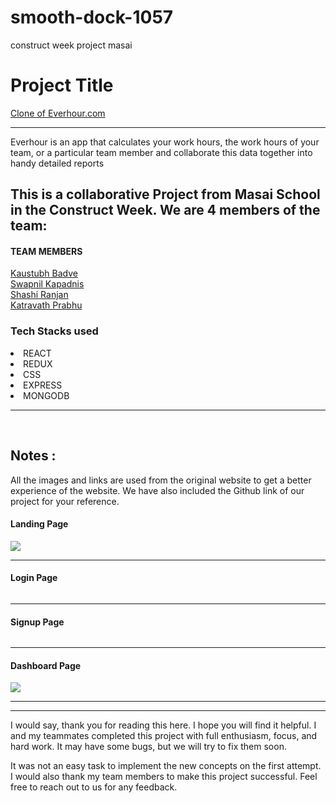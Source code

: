 # smooth-dock-1057
construct week project masai
<h1>Project Title</h1> 
<a href="https://elegant-centaur-093589.netlify.app/">Clone of Everhour.com</a>
<hr>
<p> Everhour is an app that calculates your work hours, the work hours of your team, or a particular team member and collaborate  this data together into handy detailed reports</p>
<h2>This is a collaborative Project from Masai School in the Construct Week. We are 4 members of the team:</h2>
<h4>TEAM MEMBERS</h4>

<a href="https://github.com/KaustubhBadve">Kaustubh Badve</a>
<br>
<a href="https://github.com/Swapnilk98">Swapnil Kapadnis</a>
<br>
<a href="https://github.com/Sranjan4321">Shashi Ranjan</a>
<br>
<a href="https://github.com/prabhuRV">Katravath Prabhu</a>
<br>

<h3>Tech Stacks used </h3>

<li>REACT</li>
<li>REDUX </li>

<li>CSS</li>

<li>EXPRESS</li>

<li>MONGODB</li>



<hr><br>


## Notes :
All the images and links are used from the original website to get a better experience of the website. We have also included the Github link of our project for your reference.



<h4>Landing Page</h4>

<img src="https://drive.google.com/file/d/1arKNjbNcCyUD2CIkxoCMJVlgfmBq5bUx/view?usp=sharing"/> 
<hr>
<h4>Login Page</h4>
<img src=""/><hr>
<h4>Signup Page</h4>
<img src=""/><hr>
<h4>Dashboard Page</h4>
<img src="Screenshot (289).png (110.9 KB)"/><hr>

<hr>
I would say, thank you for reading this here. I hope you will find it helpful. I and my teammates completed this project with full enthusiasm, focus, and hard work. It may have some bugs, but we will try to fix them soon.

It was not an easy task to implement the new concepts on the first attempt. I would also thank my team members to make this project successful. Feel free to reach out to us for any feedback.
